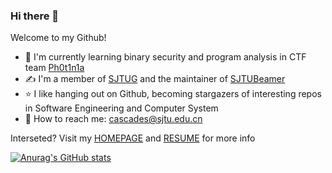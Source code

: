### Hi there 👋

<!--
**cascades-sjtu/cascades-sjtu** is a ✨ _special_ ✨ repository because its `README.md` (this file) appears on your GitHub profile.

Here are some ideas to get you started:

- 🔭 I’m currently working on ...
- 🌱 I’m currently learning ...
- 👯 I’m looking to collaborate on ...
- 🤔 I’m looking for help with ...
- 💬 Ask me about ...
- 📫 How to reach me: ...
- 😄 Pronouns: ...
- ⚡ Fun fact: ...
-->
Welcome to my Github!
<!-- - 👨‍🎓 I'm an undergraduate student in [SJTU-CSE-MISL](https://github.com/MISL-SJTU) -->
- 📓 I'm currently learning binary security and program analysis in CTF team [Ph0t1n1a](https://ctftime.org/team/55197/)
- ✍️ I'm a member of [SJTUG](https://github.com/sjtug) and the maintainer of [SJTUBeamer](https://github.com/sjtug/SJTUBeamer)
- ⭐ I like hanging out on Github, becoming stargazers of interesting repos in Software Engineering and Computer System
- 📧 How to reach me: cascades@sjtu.edu.cn

Interseted? Visit my [HOMEPAGE](https://cascades-sjtu.github.io/) and [RESUME](https://rxresu.me/cascades/resume-en) for more info

[![Anurag's GitHub stats](https://github-readme-stats.vercel.app/api?username=cascades-sjtu&count_private=true&show_icons=true&theme=onedark)](https://github.com/anuraghazra/github-readme-stats)

<!-- [![Top Langs](https://github-readme-stats.vercel.app/api/top-langs/?username=anuraghazra&layout=compact)](https://github.com/anuraghazra/github-readme-stats) -->

